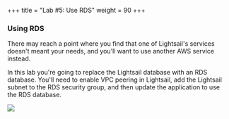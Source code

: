 +++
title = "Lab #5: Use RDS"
weight = 90
+++

### Using RDS

There may reach a point where you find that one of Lightsail's services doesn't meant your needs, and you'll want to use another AWS service instead. 

In this lab you're going to replace the Lightsail database with an RDS database. You'll need to enable VPC peering in Lightsail, add the Lightsail subnet to the RDS security group, and then update the application to use the RDS database. 

![](../../images/rds_diagram.png?classes=border)